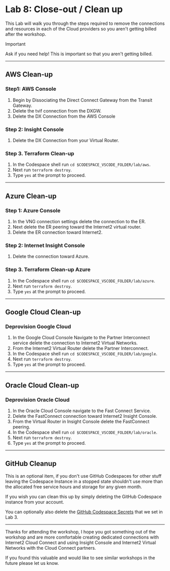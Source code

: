 # Lab 8: Close-out / Clean up

This Lab will walk you through the steps required to remove the connections and resources in each of the Cloud providers so you aren't getting billed after the workshop.

> [!IMPORTANT]
> Ask if you need help! This is important so that you aren't getting billed.

---

## AWS Clean-up

### Step1: AWS Console

1. Begin by Dissociating the Direct Connect Gateway from the Transit Gateway.
2. Delete the tvif connection from the DXGW.
3. Delete the DX Connection from the AWS Console

### Step 2: Insight Console

1. Delete the DX Connection from your Virtual Router.

### Step 3. Terraform Clean-up

1. In the Codespace shell run `cd $CODESPACE_VSCODE_FOLDER/lab/aws`.
2. Next run `terraform destroy`.
3. Type `yes` at the prompt to proceed.

---

## Azure Clean-up

### Step 1: Azure Console

1. In the VNG connection settings delete the connection to the ER.
2. Next delete the ER peering toward the Internet2 virtual router.
3. Delete the ER connection toward Internet2.

### Step 2: Internet Insight Console

1. Delete the connection toward Azure.

### Step 3. Terraform Clean-up Azure

1. In the Codespace shell run `cd $CODESPACE_VSCODE_FOLDER/lab/azure`.
2. Next run `terraform destroy`.
3. Type `yes` at the prompt to proceed.

---

## Google Cloud Clean-up

### Deprovision Google Cloud

1. In the Google Cloud Console Navigate to the Partner Interconnect service delete the connection to Internet2 Virtual Networks.
2. From the Internet2 Virtual Router delete the Partner Interconnect.
3. In the Codespace shell run `cd $CODESPACE_VSCODE_FOLDER/lab/google`.
4. Next run `terraform destroy`.
5. Type `yes` at the prompt to proceed.

---

## Oracle Cloud Clean-up

### Deprovision Oracle Cloud

1. In the Oracle Cloud Console navigate to the Fast Connect Service.
2. Delete the FastConnect connection toward Internet2 Insight Console.
3. From the Virtual Router in Insight Console delete the FastConnect peering.
4. In the Codespace shell run `cd $CODESPACE_VSCODE_FOLDER/lab/oracle`.
5. Next run `terraform destroy`.
6. Type `yes` at the prompt to proceed.

---

## GitHub Cleanup

This is an optional item, if you don't use GitHub Codespaces for other stuff leaving the Codespace Instance in a stopped state shouldn't use more than the allocated free service hours and storage for any given month.

If you wish you can clean this up by simply deleting the GitHub Codespace instance from your account.

You can optionally also delete the [GitHub Codespace Secrets](https://github.com/settings/codespaces) that we set in Lab 3.

---

Thanks for attending the workshop, I hope you got something out of the workshop and are more comfortable creating dedicated connections with Internet2 Cloud Connect and using Insight Console and Internet2 Virtual Networks with the Cloud Connect partners.

If you found this valuable and would like to see similar workshops in the future please let us know.
